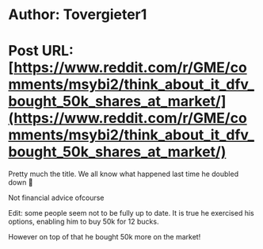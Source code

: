 # Author: Tovergieter1
# Post URL: [https://www.reddit.com/r/GME/comments/msybi2/think_about_it_dfv_bought_50k_shares_at_market/](https://www.reddit.com/r/GME/comments/msybi2/think_about_it_dfv_bought_50k_shares_at_market/)


Pretty much the title. We all know what happened last time he doubled down 🚀




Not financial advice ofcourse

Edit: some people seem not to be fully up to date. It is true he exercised his options, enabling him to buy 50k for 12 bucks.

However on top of that he bought 50k more on the market!